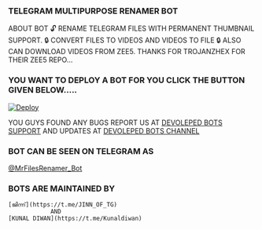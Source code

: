 ### TELEGRAM MULTIPURPOSE RENAMER BOT

ABOUT BOT 
 🔓 RENAME TELEGRAM FILES WITH PERMANENT THUMBNAIL SUPPORT. 
 🔒 CONVERT FILES TO VIDEOS AND VIDEOS TO FILE
 🔒 ALSO CAN DOWNLOAD VIDEOS FROM ZEE5. THANKS FOR TROJANZHEX FOR THEIR ZEE5 REPO... 



### YOU WANT TO DEPLOY A BOT FOR YOU CLICK THE BUTTON GIVEN BELOW.....  

[![Deploy](https://www.herokucdn.com/deploy/button.svg)](https://heroku.com/deploy?template=https://github.com/DevelopedBots/FileRenameBot)

YOU GUYS FOUND ANY BUGS REPORT US AT [DEVOLEPED BOTS SUPPORT](https://t.me/DevelopedBotz) 
AND UPDATES AT [DEVOLEPED BOTS CHANNEL](https://t.me/DevelopedBotz) 


### BOT CAN BE SEEN ON TELEGRAM AS

[@MrFilesRenamer_Bot](https://t.me/MrFilesRenamer_Bot) 

### BOTS ARE MAINTAINED BY
    [ജിന്ന്](https://t.me/JINN_OF_TG) 
                AND
    [KUNAL DIWAN](https://t.me/Kunaldiwan)     


